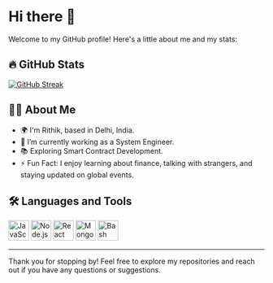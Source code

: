 # Hi there 👋

Welcome to my GitHub profile! Here's a little about me and my stats:

## 🔥 GitHub Stats

[![GitHub Streak](https://streak-stats.demolab.com/?user=rithikKsingh&theme=dark&hide_border=true)](https://git.io/streak-stats)

## 👩‍💻 About Me

- 🌍 I'm Rithik, based in Delhi, India.
- 🔭 I’m currently working as a System Engineer.
- 📚 Exploring Smart Contract Development.
- ⚡ Fun Fact: I enjoy learning about finance, talking with strangers, and staying updated on global events.

## 🛠️ Languages and Tools

<div align="left">
  <img src="https://cdn.jsdelivr.net/gh/devicons/devicon/icons/javascript/javascript-original.svg" height="40" alt="JavaScript logo" />
  <img src="https://cdn.jsdelivr.net/gh/devicons/devicon/icons/nodejs/nodejs-original.svg" height="40" alt="Node.js logo" />
  <img src="https://cdn.jsdelivr.net/gh/devicons/devicon/icons/react/react-original.svg" height="40" alt="React logo" />
  <img src="https://cdn.jsdelivr.net/gh/devicons/devicon/icons/mongodb/mongodb-original.svg" height="40" alt="MongoDB logo" />
  <img src="https://cdn.jsdelivr.net/gh/devicons/devicon/icons/bash/bash-original.svg" height="40" alt="Bash logo" />
</div>

---

Thank you for stopping by! Feel free to explore my repositories and reach out if you have any questions or suggestions.
